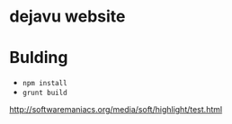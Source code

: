 dejavu website
=============================================

# Bulding #
- `npm install`
- `grunt build`

http://softwaremaniacs.org/media/soft/highlight/test.html